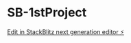 # SB-1stProject

[Edit in StackBlitz next generation editor ⚡️](https://stackblitz.com/~/github.com/cclarke74/SB-1stProject)
